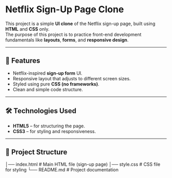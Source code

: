 # Netflix Sign-Up Page Clone

This project is a simple **UI clone** of the Netflix sign-up page, built using **HTML** and **CSS** only.  
The purpose of this project is to practice front-end development fundamentals like **layouts**, **forms**, and **responsive design**.

---

## 🚀 Features
- Netflix-inspired **sign-up form** UI.  
- Responsive layout that adjusts to different screen sizes.  
- Styled using pure **CSS (no frameworks)**.  
- Clean and simple code structure.

---

## 🛠️ Technologies Used
- **HTML5** – for structuring the page.  
- **CSS3** – for styling and responsiveness.

---

## 📂 Project Structure
│── index.html # Main HTML file (sign-up page)
│── style.css # CSS file for styling
└── README.md # Project documentation
